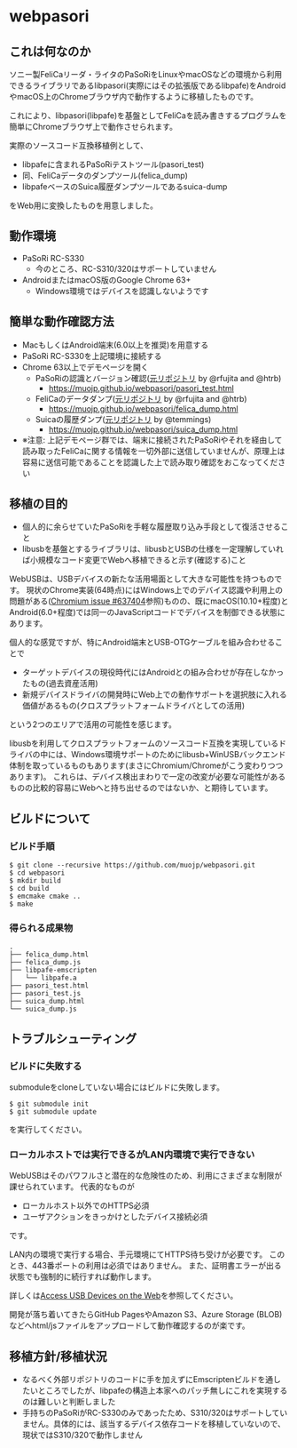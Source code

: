 # webpasori

## これは何なのか

ソニー製FeliCaリーダ・ライタのPaSoRiをLinuxやmacOSなどの環境から利用できるライブラリであるlibpasori(実際にはその拡張版であるlibpafe)をAndroidやmacOS上のChromeブラウザ内で動作するように移植したものです。

これにより、libpasori(libpafe)を基盤としてFeliCaを読み書きするプログラムを簡単にChromeブラウザ上で動作させられます。

実際のソースコード互換移植例として、

 * libpafeに含まれるPaSoRiテストツール(pasori_test)
 * 同、FeliCaデータのダンプツール(felica_dump)
 * libpafeベースのSuica履歴ダンプツールであるsuica-dump

をWeb用に変換したものを用意しました。

## 動作環境

 * PaSoRi RC-S330
   * 今のところ、RC-S310/320はサポートしていません
 * AndroidまたはmacOS版のGoogle Chrome 63+
   * Windows環境ではデバイスを認識しないようです

## 簡単な動作確認方法

 * MacもしくはAndroid端末(6.0以上を推奨)を用意する
 * PaSoRi RC-S330を上記環境に接続する
 * Chrome 63以上でデモページを開く
   * PaSoRiの認識とバージョン確認([元リポジトリ](https://github.com/rfujita/libpafe/) by @rfujita and @htrb)
     * https://muojp.github.io/webpasori/pasori_test.html
   * FeliCaのデータダンプ([元リポジトリ](https://github.com/rfujita/libpafe/) by @rfujita and @htrb)
     * https://muojp.github.io/webpasori/felica_dump.html
   * Suicaの履歴ダンプ([元リポジトリ](https://github.com/temmings/suica-dump/) by @temmings)
     * https://muojp.github.io/webpasori/suica_dump.html
 * ※注意: 上記デモページ群では、端末に接続されたPaSoRiやそれを経由して読み取ったFeliCaに関する情報を一切外部に送信していませんが、原理上は容易に送信可能であることを認識した上で読み取り確認をおこなってください

## 移植の目的

 * 個人的に余らせていたPaSoRiを手軽な履歴取り込み手段として復活させること
 * libusbを基盤とするライブラリは、libusbとUSBの仕様を一定理解していれば小規模なコード変更でWebへ移植できると示す(確認する)こと

WebUSBは、USBデバイスの新たな活用場面として大きな可能性を持つものです。
現状のChrome実装(64時点)にはWindows上でのデバイス認識や利用上の問題がある([Chromium issue #637404](https://bugs.chromium.org/p/chromium/issues/detail?id=637404)参照)ものの、既にmacOS(10.10+程度)とAndroid(6.0+程度)では同一のJavaScriptコードでデバイスを制御できる状態にあります。

個人的な感覚ですが、特にAndroid端末とUSB-OTGケーブルを組み合わせることで

 * ターゲットデバイスの現役時代にはAndroidとの組み合わせが存在しなかったもの(過去資産活用)
 * 新規デバイスドライバの開発時にWeb上での動作サポートを選択肢に入れる価値があるもの(クロスプラットフォームドライバとしての活用)

という2つのエリアで活用の可能性を感じます。

libusbを利用してクロスプラットフォームのソースコード互換を実現しているドライバの中には、Windows環境サポートのためにlibusb+WinUSBバックエンド体制を取っているものもあります(まさにChromium/Chromeがこう変わりつつあります)。
これらは、デバイス検出まわりで一定の改変が必要な可能性があるものの比較的容易にWebへと持ち出せるのではないか、と期待しています。

## ビルドについて

### ビルド手順

```
$ git clone --recursive https://github.com/muojp/webpasori.git
$ cd webpasori
$ mkdir build
$ cd build
$ emcmake cmake ..
$ make
```

### 得られる成果物

```
.
├── felica_dump.html
├── felica_dump.js
├── libpafe-emscripten
│   └── libpafe.a
├── pasori_test.html
├── pasori_test.js
├── suica_dump.html
└── suica_dump.js
```

## トラブルシューティング

### ビルドに失敗する

submoduleをcloneしていない場合にはビルドに失敗します。

```
$ git submodule init
$ git submodule update
```

を実行してください。

### ローカルホストでは実行できるがLAN内環境で実行できない

WebUSBはそのパワフルさと潜在的な危険性のため、利用にさまざまな制限が課せられています。
代表的なものが

 * ローカルホスト以外でのHTTPS必須
 * ユーザアクションをきっかけとしたデバイス接続必須

です。

LAN内の環境で実行する場合、手元環境にてHTTPS待ち受けが必要です。
このとき、443番ポートの利用は必須ではありません。
また、証明書エラーが出る状態でも強制的に続行すれば動作します。

詳しくは[Access USB Devices on the Web](https://developers.google.com/web/updates/2016/03/access-usb-devices-on-the-web)を参照してください。

開発が落ち着いてきたらGitHub PagesやAmazon S3、Azure Storage (BLOB)などへhtml/jsファイルをアップロードして動作確認するのが楽です。

## 移植方針/移植状況

 * なるべく外部リポジトリのコードに手を加えずにEmscriptenビルドを通したいところでしたが、libpafeの構造上本家へのパッチ無しにこれを実現するのは難しいと判断しました
 * 手持ちのPaSoRiがRC-S330のみであったため、S310/320はサポートしていません。具体的には、該当するデバイス依存コードを移植していないので、現状ではS310/320で動作しません

